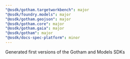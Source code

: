 ```yaml
---
"@osdk/gotham.targetworkbench": major
"@osdk/foundry.models": major
"@osdk/gotham.geojson": major
"@osdk/gotham.core": major
"@osdk/gotham.gaia": major
"@osdk/gotham": major
"@osdk/docs-spec-platform": minor
---
```


Generated first versions of the Gotham and Models SDKs
